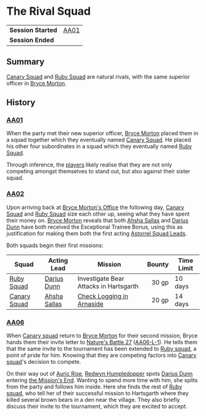 # The Rival Squad

|||
| --- | --- |
| **Session Started** | [AA01](../sessions/completed/AA01.md) | storyline.2
| **Session Ended** | |

## Summary

[Canary Squad](../organisations/astorrel/squads/canary-squad.md) and [Ruby Squad](../organisations/astorrel/squads/ruby-squad.md) are natural rivals, with the same superior officer in [Bryce Morton](../characters/bryce-morton.md).

## History

### [AA01](../sessions/completed/AA01.md)

When the party met their new superior officer, [Bryce Morton](../characters/bryce-morton.md) placed them in a squad together which they eventually named [Canary Squad](../organisations/astorrel/squads/canary-squad.md). He placed his other four subordinates in a squad which they eventually named [Ruby Squad](../organisations/astorrel/squads/ruby-squad.md).

Through inference, the [players](../../../players/logan.md) likely realise that they are not only competing amongst themselves to stand out, but also against their sister squad.

### [AA02](../sessions/completed/AA02.md)

Upon arriving back at [Bryce Morton's Office](../places/buildings/bryce-mortons-office.md) the following day, [Canary Squad](../organisations/astorrel/squads/canary-squad.md) and [Ruby Squad](../organisations/astorrel/squads/ruby-squad.md) size each other up, seeing what they have spent their money on. [Bryce Morton](../characters/bryce-morton.md) reveals that both [Ahsha Sallas](../characters/ahsha-sallas.md) and [Darius Dunn](../characters/darius-dunn.md) have both received the Exceptional Trainee Bonus, using this as justification for making them both the first acting [Astorrel Squad Leads](../organisations/astorrel/ranks/astorrel-squad-lead.md).

Both squads begin their first missions:

| Squad | Acting Lead | Mission | Bounty | Time Limit |
| --- | --- | --- | ---:| --- |
| [Ruby Squad](../organisations/astorrel/squads/ruby-squad.md) | [Darius Dunn](../characters/darius-dunn.md) | Investigate Bear Attacks in Hartsgarth | 30 gp | 10 days |
| [Canary Squad](../organisations/astorrel/squads/canary-squad.md) | [Ahsha Sallas](../characters/ahsha-sallas.md) | [Check Logging in Arnaside](ended/check-logging-in-arnaside.md) | 20 gp | 14 days |

### [AA06](../sessions/completed/AA06.md)

When [Canary squad](../organisations/astorrel/squads/canary-squad.md) return to [Bryce Morton](../characters/bryce-morton.md) for their second mission, Bryce hands them their invite letter to [Nature's Battle 27](ended/natures-battle-27.md) ([AA06-L-1](../letters/AA06-L-1.md)). He tells them that the same invite to the tournament has been extended to [Ruby squad](../organisations/astorrel/squads/ruby-squad.md), a point of pride for him. Knowing that they are competing factors into [Canary squad](../organisations/astorrel/squads/canary-squad.md)'s decision to compete.

On their way out of [Auric Rise](../places/buildings/auric-rise.md), [Redwyn Humpledopper](../characters/redwyn-humpledopper.md) spots [Darius Dunn](../characters/darius-dunn.md) entering [the Mission's End](../places/buildings/inns-taverns/the-missions-end.md). Wanting to spend more time with him, she splits from the party and follows him inside. Here she finds the rest of [Ruby squad](../organisations/astorrel/squads/ruby-squad.md), who tell her of their successful mission to Hartsgarth where they killed several brown bears in a den near the village. They also briefly discuss their invite to the tournament, which they are excited to accept.
